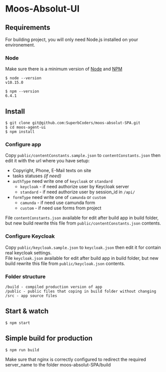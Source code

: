 # Moos-Absolut-UI

## Requirements

For building project, you will only need Node.js installed on your environement.

### Node

Make sure there is a minimum version of [Node](http://nodejs.org/) and [NPM](https://npmjs.org/)

    $ node --version
    v10.15.0

    $ npm --version
    6.4.1

## Install

    $ git clone git@github.com:SuperbCoders/moos-absolut-SPA.git
    $ cd moos-agent-ui
    $ npm install

### Configure app

Copy `public/contentConstants.sample.json` to `contentConstants.json` then edit it with the url where you have setup:

- Copyright, Phone, E-Mail texts on site
- tasks statuses *(if need)*
- `authType` need write one of `keycloak` or `standard`
    - `keycloak` - if need authorize user by Keycloak server
    - `standard` - if need authorize user by session_id in `/api/`
- `formType` need write one of `camunda` or `custom`
    - `camunda` - if need use camunda form
    - `custom` - if need use forms from project
    
File `contentConstants.json` available for edit after build app in build folder, but new build rewrite this file from `public/contentConstants.json` contents.

### Configure Keycloak

Copy `public/keycloak.sample.json` to `keycloak.json` then edit it for contain real keycloak settings.  
File `keycloak.json` available for edit after build app in build folder, but new build rewrite this file from `public/keycloak.json` contents.
    
### Folder structure

    /build - compiled production version of app
    /public - public files that coping in build folder without changing
    /src - app source files

## Start & watch

    $ npm start

## Simple build for production

    $ npm run build

Make sure that nginx is correctly configured to redirect the required server_name to the folder moos-absolut-SPA/build
